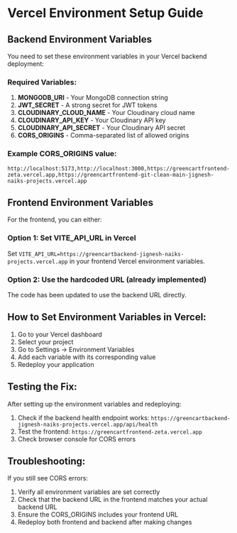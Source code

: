# Vercel Environment Setup Guide

## Backend Environment Variables

You need to set these environment variables in your Vercel backend deployment:

### Required Variables:
1. **MONGODB_URI** - Your MongoDB connection string
2. **JWT_SECRET** - A strong secret for JWT tokens
3. **CLOUDINARY_CLOUD_NAME** - Your Cloudinary cloud name
4. **CLOUDINARY_API_KEY** - Your Cloudinary API key
5. **CLOUDINARY_API_SECRET** - Your Cloudinary API secret
6. **CORS_ORIGINS** - Comma-separated list of allowed origins

### Example CORS_ORIGINS value:
```
http://localhost:5173,http://localhost:3000,https://greencartfrontend-zeta.vercel.app,https://greencartfrontend-git-clean-main-jignesh-naiks-projects.vercel.app
```

## Frontend Environment Variables

For the frontend, you can either:

### Option 1: Set VITE_API_URL in Vercel
Set `VITE_API_URL=https://greencartbackend-jignesh-naiks-projects.vercel.app` in your frontend Vercel environment variables.

### Option 2: Use the hardcoded URL (already implemented)
The code has been updated to use the backend URL directly.

## How to Set Environment Variables in Vercel:

1. Go to your Vercel dashboard
2. Select your project
3. Go to Settings → Environment Variables
4. Add each variable with its corresponding value
5. Redeploy your application

## Testing the Fix:

After setting up the environment variables and redeploying:

1. Check if the backend health endpoint works: `https://greencartbackend-jignesh-naiks-projects.vercel.app/api/health`
2. Test the frontend: `https://greencartfrontend-zeta.vercel.app`
3. Check browser console for CORS errors

## Troubleshooting:

If you still see CORS errors:
1. Verify all environment variables are set correctly
2. Check that the backend URL in the frontend matches your actual backend URL
3. Ensure the CORS_ORIGINS includes your frontend URL
4. Redeploy both frontend and backend after making changes 
